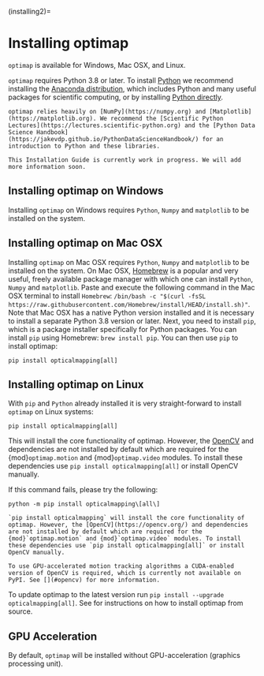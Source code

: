 (installing2)=
# Installing optimap

``optimap`` is available for Windows, Mac OSX, and Linux.

``optimap`` requires Python 3.8 or later. To install [Python](https://en.wikipedia.org/wiki/Python_programming_language) we recommend installing the [Anaconda distribution](https://www.anaconda.com/distribution/), which includes Python and many useful packages for scientific computing, or by installing [Python directly](https://code.visualstudio.com/docs/python/python-tutorial#_install-a-python-interpreter).

```{tip}
optimap relies heavily on [NumPy](https://numpy.org) and [Matplotlib](https://matplotlib.org). We recommend the [Scientific Python Lectures](https://lectures.scientific-python.org) and the [Python Data Science Handbook](https://jakevdp.github.io/PythonDataScienceHandbook/) for an introduction to Python and these libraries.
```

```{warning}
This Installation Guide is currently work in progress. We will add more information soon.
```

## Installing optimap on Windows

Installing `optimap` on Windows requires `Python`, `Numpy` and `matplotlib` to be installed on the system.

## Installing optimap on Mac OSX

Installing `optimap` on Mac OSX requires `Python`, `Numpy` and `matplotlib` to be installed on the system. On Mac OSX, [Homebrew](https://brew.sh/) is a popular and very useful, freely available package manager with which one can install `Python`, `Numpy` and `matplotlib`. Paste and execute the following command in the Mac OSX terminal to install `Homebrew`: `/bin/bash -c "$(curl -fsSL https://raw.githubusercontent.com/Homebrew/install/HEAD/install.sh)"`. Note that Mac OSX has a native Python version installed and it is necessary to install a separate Python 3.8 version or later. Next, you need to install `pip`, which is a package installer specifically for Python packages. You can install `pip` using Homebrew: `brew install pip`. You can then use `pip` to install optimap:

```{code-block} bash
pip install opticalmapping[all]
```

## Installing optimap on Linux

With `pip` and `Python` already installed it is very straight-forward to install `optimap` on Linux systems:

```{code-block} bash
pip install opticalmapping[all]
```

This will install the core functionality of optimap. However, the [OpenCV](https://opencv.org/) and dependencies are not installed by default which are required for the {mod}`optimap.motion` and {mod}`optimap.video` modules. To install these dependencies use `pip install opticalmapping[all]` or install OpenCV manually.



If this command fails, please try the following:
```{code-block} bash
python -m pip install opticalmapping\[all\]
```

```{note}
`pip install opticalmapping` will install the core functionality of optimap. However, the [OpenCV](https://opencv.org/) and dependencies are not installed by default which are required for the {mod}`optimap.motion` and {mod}`optimap.video` modules. To install these dependencies use `pip install opticalmapping[all]` or install OpenCV manually.

To use GPU-accelerated motion tracking algorithms a CUDA-enabled version of OpenCV is required, which is currently not available on PyPI. See [](#opencv) for more information.
```
To update optimap to the latest version run `pip install --upgrade opticalmapping[all]`. See [](#contributing) for instructions on how to install optimap from source.




## GPU Acceleration

By default, `optimap` will be installed without GPU-acceleration (graphics processing unit). 




